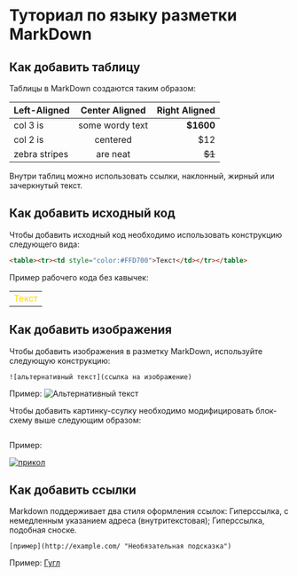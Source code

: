 # Туториал по языку разметки MarkDown

## Как добавить таблицу

Таблицы в MarkDown создаются таким образом:

| Left-Aligned | Center Aligned | Right Aligned |
|:------------- |:---------------:| -------------:|
| col 3 is | some wordy text | **$1600** |
| col 2 is | centered | $12 |
| zebra stripes | are neat | ~~$1~~ |

Внутри таблиц можно использовать ссылки, наклонный,
жирный или зачеркнутый текст.

## Как добавить исходный код

Чтобы добавить исходный код необходимо использовать конструкцию следующего вида:
```html
<table><tr><td style="color:#FFD700">Текст</td></tr></table>
```
Пример рабочего кода без кавычек:
<table><tr><td style="color:#FFD700">Текст</td></tr></table>

## Как добавить изображения

Чтобы добавить изображения в разметку MarkDown, используйте следующую конструкцию:
``` 
![альтернативный текст](ссылка на изображение)
```
Пример:
![Альтернативный текст](https://phonoteka.org/uploads/posts/2022-04/1651180436_55-phonoteka-org-p-krasivie-oboi-gori-krasivo-79.jpg)

Чтобы добавить картинку-ссулку необходимо модифицировать блок-схему выше следующим образом:
```[![альтернативный текст](ссылка на изображение)](ссылка на изображение или страницу на которую перейдем, если кликнем по первому изображению)
```
Пример:

[![прикол](https://phonoteka.org/uploads/posts/2022-04/1651180436_55-phonoteka-org-p-krasivie-oboi-gori-krasivo-79.jpg)](https://klike.net/uploads/posts/2020-09/1601280513_14.jpg)

## Как добавить ссылки

Markdown поддерживает два стиля оформления ссылок:
Гиперссылка, с немедленным указанием адреса (внутритекстовая); Гиперссылка, подобная сноске.

```
[пример](http://example.com/ "Необязательная подсказка")
```
Пример: [Гугл](https://www.google.ru/ "Поисковик")

